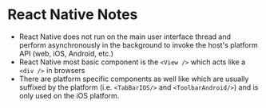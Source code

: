 # React Native Notes

- React Native does not run on the main user interface thread and perform asynchronously in the background to invoke the host's platform API (web, iOS, Android, etc.)
- React Native most basic component is the `<View />` which acts like a `<div />` in browsers
- There are platform specific components as well like <DatePickerIOS> which are usually suffixed by the platform (i.e. `<TabBarIOS/>` and `<ToolbarAndroid/>`) and is only used on the iOS platform.
